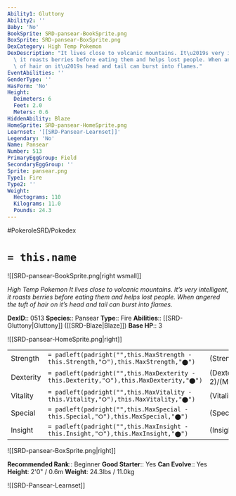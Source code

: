 ```yaml
---
Ability1: Gluttony
Ability2: ''
Baby: 'No'
BookSprite: SRD-pansear-BookSprite.png
BoxSprite: SRD-pansear-BoxSprite.png
DexCategory: High Temp Pokemon
DexDescription: "It lives close to volcanic mountains. It\u2019s very intelligent,\
  \ it roasts berries before eating them and helps lost people. When angered the tuft\
  \ of hair on it\u2019s head and tail can burst into flames."
EventAbilities: ''
GenderType: ''
HasForm: 'No'
Height:
  Deimeters: 6
  Feet: 2.0
  Meters: 0.6
HiddenAbility: Blaze
HomeSprite: SRD-pansear-HomeSprite.png
Learnset: '[[SRD-Pansear-Learnset]]'
Legendary: 'No'
Name: Pansear
Number: 513
PrimaryEggGroup: Field
SecondaryEggGroup: ''
Sprite: pansear.png
Type1: Fire
Type2: ''
Weight:
  Hectograms: 110
  Kilograms: 11.0
  Pounds: 24.3
---
```


#PokeroleSRD/Pokedex

# `= this.name`

![[SRD-pansear-BookSprite.png|right wsmall]]

*High Temp Pokemon*
*It lives close to volcanic mountains. It’s very intelligent, it roasts berries before eating them and helps lost people. When angered the tuft of hair on it’s head and tail can burst into flames.*

**DexID**:: 0513
**Species**:: Pansear
**Type**:: Fire
**Abilities**:: [[SRD-Gluttony|Gluttony]] ([[SRD-Blaze|Blaze]])
**Base HP**:: 3

![[SRD-pansear-HomeSprite.png|right]]

|           |                                                                                        |                                          |
| --------- | -------------------------------------------------------------------------------------- | ---------------------------------------- |
| Strength  | `= padleft(padright("",this.MaxStrength - this.Strength,"⭘"),this.MaxStrength,"⬤")`    | (Strength::2)/(MaxStrength::4)   |
| Dexterity | `= padleft(padright("",this.MaxDexterity - this.Dexterity,"⭘"),this.MaxDexterity,"⬤")` | (Dexterity:: 2)/(MaxDexterity::4) |
| Vitality  | `= padleft(padright("",this.MaxVitality - this.Vitality,"⭘"),this.MaxVitality,"⬤")`    | (Vitality::2)/(MaxVitality::4)   |
| Special   | `= padleft(padright("",this.MaxSpecial - this.Special,"⭘"),this.MaxSpecial,"⬤")`       | (Special::2)/(MaxSpecial::4)     |
| Insight   | `= padleft(padright("",this.MaxInsight - this.Insight,"⭘"),this.MaxInsight,"⬤")`       | (Insight::2)/(MaxInsight::4)     |

![[SRD-pansear-BoxSprite.png|right]]

**Recommended Rank**:: Beginner
**Good Starter**:: Yes
**Can Evolve**:: Yes
**Height**: 2'0" / 0.6m
**Weight**: 24.3lbs / 11.0kg

![[SRD-Pansear-Learnset]]